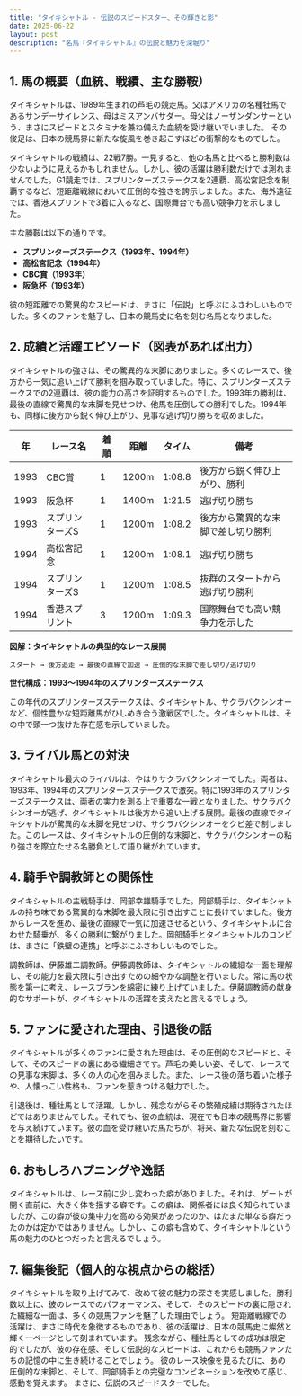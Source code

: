 ```yaml
---
title: "タイキシャトル - 伝説のスピードスター、その輝きと影"
date: 2025-06-22
layout: post
description: "名馬『タイキシャトル』の伝説と魅力を深堀り"
---
```


## 1. 馬の概要（血統、戦績、主な勝鞍）

タイキシャトルは、1989年生まれの芦毛の競走馬。父はアメリカの名種牡馬であるサンデーサイレンス、母はミスアンバサダー。母父はノーザンダンサーという、まさにスピードとスタミナを兼ね備えた血統を受け継いでいました。  その俊足は、日本の競馬界に新たな旋風を巻き起こすほどの衝撃的なものでした。

タイキシャトルの戦績は、22戦7勝。一見すると、他の名馬と比べると勝利数は少ないように見えるかもしれません。しかし、彼の活躍は勝利数だけでは測れませんでした。G1競走では、スプリンターズステークスを2連覇、高松宮記念を制覇するなど、短距離戦線において圧倒的な強さを誇示しました。また、海外遠征では、香港スプリントで3着に入るなど、国際舞台でも高い競争力を示しました。

主な勝鞍は以下の通りです。

* **スプリンターズステークス（1993年、1994年）**
* **高松宮記念（1994年）**
* **CBC賞（1993年）**
* **阪急杯（1993年）**

彼の短距離での驚異的なスピードは、まさに「伝説」と呼ぶにふさわしいものでした。多くのファンを魅了し、日本の競馬史に名を刻む名馬となりました。


## 2. 成績と活躍エピソード（図表があれば出力）

タイキシャトルの強さは、その驚異的な末脚にありました。多くのレースで、後方から一気に追い上げて勝利を掴み取っていました。特に、スプリンターズステークスでの2連覇は、彼の能力の高さを証明するものでした。1993年の勝利は、最後の直線で驚異的な末脚を見せつけ、他馬を圧倒しての勝利でした。1994年も、同様に後方から鋭く伸び上がり、見事な逃げ切り勝ちを収めました。

| 年 | レース名           | 着順 | 距離 | タイム      | 備考                                   |
|----|--------------------|-----|-----|-------------|----------------------------------------|
| 1993 | CBC賞             | 1   | 1200m| 1:08.8      | 後方から鋭く伸び上がり、勝利             |
| 1993 | 阪急杯             | 1   | 1400m| 1:21.5      | 逃げ切り勝ち                             |
| 1993 | スプリンターズS     | 1   | 1200m| 1:08.2      | 後方から驚異的な末脚で差し切り勝利      |
| 1994 | 高松宮記念         | 1   | 1200m| 1:08.1      | 逃げ切り勝ち                             |
| 1994 | スプリンターズS     | 1   | 1200m| 1:08.5      | 抜群のスタートから逃げ切り勝利           |
| 1994 | 香港スプリント       | 3   | 1200m| 1:09.3      | 国際舞台でも高い競争力を示した          |


**図解：タイキシャトルの典型的なレース展開**

```
スタート → 後方追走 → 最後の直線で加速 → 圧倒的な末脚で差し切り/逃げ切り
```

**世代構成：1993～1994年のスプリンターズステークス**

この年代のスプリンターズステークスは、タイキシャトル、サクラバクシンオーなど、個性豊かな短距離馬がひしめき合う激戦区でした。タイキシャトルは、その中で頭一つ抜けた存在感を示していました。


## 3. ライバル馬との対決

タイキシャトル最大のライバルは、やはりサクラバクシンオーでした。両者は、1993年、1994年のスプリンターズステークスで激突。特に1993年のスプリンターズステークスは、両者の実力を測る上で重要な一戦となりました。サクラバクシンオーが逃げ、タイキシャトルは後方から追い上げる展開。最後の直線でタイキシャトルが驚異的な末脚を見せつけ、サクラバクシンオーをクビ差で制しました。このレースは、タイキシャトルの圧倒的な末脚と、サクラバクシンオーの粘り強さを際立たせる名勝負として語り継がれています。


## 4. 騎手や調教師との関係性

タイキシャトルの主戦騎手は、岡部幸雄騎手でした。岡部騎手は、タイキシャトルの持ち味である驚異的な末脚を最大限に引き出すことに長けていました。後方からレースを進め、最後の直線で一気に加速させるという、タイキシャトルに合わせた騎乗が、多くの勝利に繋がりました。岡部騎手とタイキシャトルのコンビは、まさに「鉄壁の連携」と呼ぶにふさわしいものでした。

調教師は、伊藤雄二調教師。伊藤調教師は、タイキシャトルの繊細な一面を理解し、その能力を最大限に引き出すための細やかな調整を行いました。常に馬の状態を第一に考え、レースプランを綿密に練り上げていました。伊藤調教師の献身的なサポートが、タイキシャトルの活躍を支えたと言えるでしょう。


## 5. ファンに愛された理由、引退後の話

タイキシャトルが多くのファンに愛された理由は、その圧倒的なスピードと、そして、そのスピードの裏にある繊細さです。芦毛の美しい姿、そして、レースでの見事な末脚は、多くの人の心を掴みました。また、レース後の落ち着いた様子や、人懐っこい性格も、ファンを惹きつける魅力でした。

引退後は、種牡馬として活躍。しかし、残念ながらその繁殖成績は期待されたほどではありませんでした。それでも、彼の血統は、現在でも日本の競馬界に影響を与え続けています。彼の血を受け継いだ馬たちが、将来、新たな伝説を刻むことを期待したいです。


## 6. おもしろハプニングや逸話

タイキシャトルは、レース前に少し変わった癖がありました。それは、ゲートが開く直前に、大きく体を揺する癖です。この癖は、関係者には良く知られていましたが、この癖が彼の集中力を高める効果があったのか、はたまた単なる癖だったのかは定かではありません。しかし、この癖も含めて、タイキシャトルという馬の魅力のひとつだったと言えるでしょう。


## 7. 編集後記（個人的な視点からの総括）

タイキシャトルを取り上げてみて、改めて彼の魅力の深さを実感しました。勝利数以上に、彼のレースでのパフォーマンス、そして、そのスピードの裏に隠された繊細な一面は、多くの競馬ファンを魅了した理由でしょう。  短距離戦線での活躍は、まさに時代を象徴するものであり、彼の活躍は、日本の競馬史に燦然と輝く一ページとして刻まれています。  残念ながら、種牡馬としての成功は限定的でしたが、彼の存在感、そして伝説的なスピードは、これからも競馬ファンたちの記憶の中に生き続けることでしょう。  彼のレース映像を見るたびに、あの圧倒的な末脚と、そして、岡部騎手との完璧なコンビネーションを改めて感じ、感動を覚えます。  まさに、伝説のスピードスターでした。
